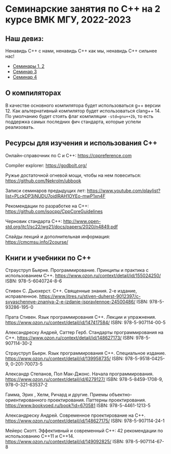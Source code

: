 # Семинарские занятия по C++ на 2 курсе ВМК МГУ, 2022-2023

## Наш девиз:

Ненавидь C++ с нами, ненавидь C++ как мы, ненавидь C++ сильнее нас!

* [Семинары 1, 2](sem01)
* [Семинар 3](sem03)
* [Семинар 4](sem04)

## О компиляторах

В качестве основного компилятора будет использоваться g++ версии 12.
Как альтернативный компилятор будет использоваться clang++ 14.
По умолчанию будет стоять флаг компиляции `-std=gnu++2b`, то есть
поддержка самых последних фич стандарта, которые успели реализовать.

## Ресурсы для изучения и использования C++

Онлайн-справочник по C и C++:
https://cppreference.com

Compiler explorer:
https://godbolt.org/

Ружье достаточной огневой мощи, чтобы на нем повеситься:
https://github.com/Nekrolm/ubbook

Записи семинаров предыдущих лет:
https://www.youtube.com/playlist?list=PLckDP3jNUDU7ojdlRAH1OYEo-mwP1xn4F

Рекомендации по разработке на C++:
https://github.com/isocpp/CppCoreGuidelines

Черновик стандарта C++:
http://www.open-std.org/jtc1/sc22/wg21/docs/papers/2020/n4849.pdf

Слайды лекций и дополнительная информация:
https://cmcmsu.info/2course/

## Книги и учебники по C++

Страуструп Бьярне. Программирование. Принципы и практика с использованием C++.
https://www.ozon.ru/context/detail/id/155024250/
ISBN: 978-5-6040724-8-6

Стивен С. Дьюхерст. C++. Священные знания. 2-е издание, исправленное.
https://www.litres.ru/stiven-duherst-9012397/c-svyaschennye-znaniya-2-e-izdanie-ispravlennoe-24500486/
ISBN: 978-5-93286-195-0

Прата Стивен. Язык программирования C++. Лекции и упражнения.
https://www.ozon.ru/context/detail/id/147417584/
ISBN: 978-5-907114-00-5

Александреску Андрей, Саттер Герб. Стандарты программирования на С++.
https://www.ozon.ru/context/detail/id/148627173/
ISBN: 978-5-907114-30-2

Страуструп Бьерн. Язык программирования C++. Специальное издание.
https://www.ozon.ru/context/detail/id/139958735/
ISBN: 978-5-9518-0425-9, 0-201-70073-5

Александр Степанов, Пол Мак-Джонс. Начала программирования.
https://www.ozon.ru/context/detail/id/6279127/
ISBN: 978-5-8459-1708-9, 978-0-321-63537-2

Гамма, Эрих , Хелм, Ричард и другие. Приемы объектно-ориентированного проектирования. Паттерны проектирования.
https://www.bookvoed.ru/book?id=670581
ISBN: 978-5-4461-1213-5

Александреску Андрей. Современное проектирование на C++.
https://www.ozon.ru/context/detail/id/148627175/
ISBN: 978-5-907114-24-1

Мейерс Скотт. Эффективный и современный С++: 42 рекомендации по использованию C++11 и C++14.
https://www.ozon.ru/context/detail/id/149092825/
ISBN: 978-5-907114-67-8
